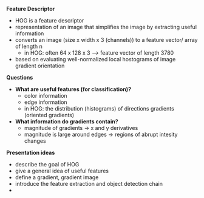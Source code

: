 **Feature Descriptor**
  - HOG is a feature descriptor
  - representation of an image that simplifies the image by extracting useful information
  - converts an image (size x width x 3 (channels)) to a feature vector/ array of length n
    - in HOG: often 64 x 128 x 3 --> feature vector of length 3780
  - based on evaluating well-normalized local hostograms of image gradient orientation

**Questions**
- **What are useful features (for classification)?**
  - color information
  - edge information
  - in HOG: the distribution (histograms) of directions gradients (oriented gradients)
- **What information do gradients contain?**
  - magnitude of gradients
  -> x and y derivatives
  - magnitude is large around edges
  -> regions of abrupt intesity changes

**Presentation ideas**
- describe the goal of HOG
- give a general idea of useful features 
- define a gradient, gradient image
- introduce the feature extraction and object detection chain
- 